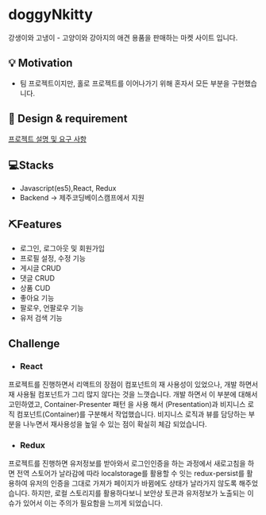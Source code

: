 # doggyNkitty
강생이와 고냉이 - 고양이와 강아지의 애견 용품을 판매하는 마켓 사이트 입니다.


## **💡 Motivation**

- 팀 프로젝트이지만,  홀로 프로젝트를 이어나가기 위해 혼자서 모든 부분을 구현했습니다.



## 📃  Design & requirement 


<a href="https://paullabworkspace.notion.site/SNS-cdd5ed88a24b499593d7081dc28a5cbc"> 프로젝트 설명 및 요구 사항</a>



## 💻Stacks

- Javascript(es5),React, Redux
- Backend -> 제주코딩베이스캠프에서 지원

## ⛏Features
- 로그인, 로그아웃 및 회원가입
- 프로필 설정, 수정 기능
- 게시글 CRUD
- 댓글 CRUD
- 상품 CUD
- 좋아요 기능
- 팔로우, 언팔로우 기능
- 유저 검색 기능

## Challenge

- ### React
프로젝트를 진행하면서 리액트의 장점이 컴포넌트의 재 사용성이 있었으나, 개발 하면서 재 사용될 컴포넌트가 그리 많지 않다는 것을 느꼇습니다. 개발 하면서 이 부분에 대해서 고민하였고, Container-Presenter 패턴 을 사용 해서 (Presentation)과 비지니스 로직 컴포넌트(Container)를 구분해서 작업했습니다. 
비지니스 로직과 뷰를 담당하는 부분을 나누면서 재사용성을 높일 수 있는 점이 확실히 체감 되었습니다.

- ### Redux
프로젝트를 진행하면 유저정보를 받아와서 로그인인증을 하는 과정에서 새로고침을 하면 전역 스토어가 날라감에 따라 localstorage를 활용할 수 잇는 redux-persist를 활용하여 유저의 인증을 그대로 가져가 페이지가 바뀜에도 상태가
날라가지 않도록 해주었습니다. 하지만, 로컬 스토리지를 활용하다보니 보안상 토큰과 유저정보가 노출되는 이슈가 있어서 이는 주의가 필요함을 느끼게 되었습니다.



